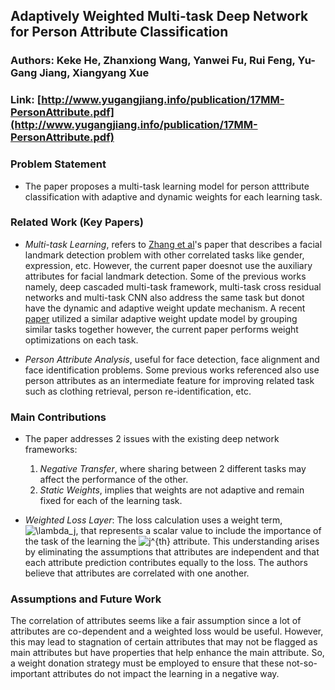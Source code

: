 ## Adaptively Weighted Multi-task Deep Network for Person Attribute Classification
### Authors: Keke He, Zhanxiong Wang, Yanwei Fu, Rui Feng, Yu-Gang Jiang, Xiangyang Xue
### Link: [http://www.yugangjiang.info/publication/17MM-PersonAttribute.pdf](http://www.yugangjiang.info/publication/17MM-PersonAttribute.pdf)

### Problem Statement
- The paper proposes a multi-task learning model for person atttribute classification with adaptive and dynamic weights for each learning task. 

### Related Work (Key Papers)
- *Multi-task Learning*, refers to [Zhang et al]()'s paper that describes a facial landmark detection problem with other correlated tasks like gender, expression, etc. However, the current paper doesnot use the auxiliary attributes for facial landmark detection. Some of the previous works namely, deep cascaded multi-task framework, multi-task cross residual networks and multi-task CNN also address the same task but donot have the dynamic and adaptive weight update mechanism. A recent [paper](https://arxiv.org/abs/1611.05377) utilized a similar adaptive weight update model by grouping similar tasks together however, the current paper performs weight optimizations on each task. 

- *Person Attribute Analysis*, useful for face detection, face alignment and face identification problems. Some previous works referenced also use person attributes as an intermediate feature for improving related task such as clothing retrieval, person re-identification, etc.

### Main Contributions
- The paper addresses 2 issues with the existing deep network frameworks:
  1. *Negative Transfer*, where sharing between 2 different  tasks may affect the performance of the other.
  2. *Static Weights*, implies that weights are not adaptive and remain fixed for each of the learning task.
  
 - *Weighted Loss Layer*: The loss calculation uses a weight term, <img src="https://latex.codecogs.com/gif.latex?\lambda_j" title="\lambda_j" />, that represents a scalar value to include the importance of the task of the learning the <img src="https://latex.codecogs.com/gif.latex?j^{th}" title="j^{th}" /> attribute. This understanding arises by eliminating the assumptions that attributes are independent and that each attribute prediction contributes equally to the loss. The authors believe that attributes are correlated with one another. 

### Assumptions and Future Work
The correlation of attributes seems like a fair assumption since a lot of attributes are co-dependent and a weighted loss would be useful. However, this may lead to stagnation of certain attributes that may not be flagged as main attributes but have properties that help enhance the main attribute. So, a weight donation strategy must be employed to ensure that these not-so-important attributes do not impact the learning in a negative way. 
